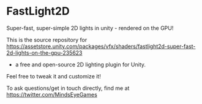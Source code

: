 # FastLight2D
Super-fast, super-simple 2D lights in unity - rendered on the GPU!

This is the source repository for https://assetstore.unity.com/packages/vfx/shaders/fastlight2d-super-fast-2d-lights-on-the-gpu-235623
- a free and open-source 2D lighting plugin for Unity.

Feel free to tweak it and customize it!

To ask questions/get in touch directly, find me at https://twitter.com/MindsEyeGames
